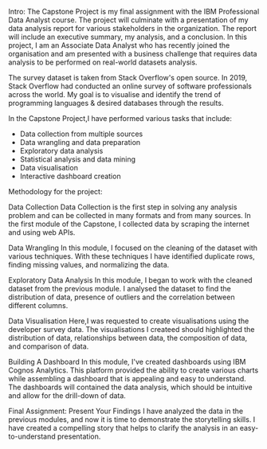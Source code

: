 Intro:
The Capstone Project is my final assignment with the IBM Professional Data Analyst course.
The project will culminate with a presentation of my data analysis report for various stakeholders in the organization. The report will include an executive summary, my analysis, and a conclusion. 
In this project, I am an Associate Data Analyst who has recently joined the organisation and am presented with a business challenge that requires data analysis to be performed on real-world datasets analysis.  

The survey dataset is taken from Stack Overflow's open source.
In 2019, Stack Overflow had conducted an online survey of software professionals across the world. My goal is to visualise and identify the trend of programming languages & desired databases through the results.

In the Capstone Project,I have performed various tasks that include: 
- Data collection from multiple sources 
- Data wrangling and data preparation 
- Exploratory data analysis  
- Statistical analysis and data mining 
- Data visualisation 
- Interactive dashboard creation 


Methodology for the project:

Data Collection
Data Collection is the first step in solving any analysis problem and can be collected in many formats and from many sources. 
In the first module of the Capstone, I collected data by scraping the internet and using web APIs.

Data Wrangling
In this module, I focused on the cleaning of the dataset with various techniques. 
With these techniques I have identified duplicate rows, finding missing values, and normalizing the data.

Exploratory Data Analysis
In this module, I began to work with the cleaned dataset from the previous module. 
I analysed the dataset to find the distribution of data, presence of outliers and the correlation between different columns.

Data Visualisation
Here,I was requested to create visualisations using the developer survey data. 
The visualisations I createed should highlighted the distribution of data, relationships between data, the composition of data, and comparison of data.

Building A Dashboard
In this module, I've created dashboards using IBM Cognos Analytics. 
This platform provided the ability to create various charts while assembling a dashboard that is appealing and easy to understand. 
The dashboards will contained the data analysis, which should be intuitive and allow for the drill-down of data.

Final Assignment: Present Your Findings
I have analyzed the data in the previous modules, and now it is time to demonstrate the storytelling skills. 
I have created a compelling story that helps to clarify the analysis in an easy-to-understand presentation.
